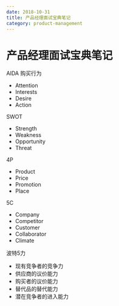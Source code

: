 ```yaml
---
date: 2018-10-31
title: 产品经理面试宝典笔记
category: product-management
---
```

# 产品经理面试宝典笔记

AIDA 购买行为

- Attention
- Interests
- Desire
- Action



SWOT

- Strength
- Weakness
- Opportunity
- Threat



4P

- Product
- Price
- Promotion
- Place



5C

- Company
- Competitor
- Customer
- Collaborator
- Climate



波特5力

- 现有竞争者的竞争力
- 供应商的议价能力
- 购买者的议价能力
- 替代品的替代能力
- 潜在竞争者的进入能力
